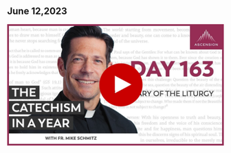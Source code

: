 ## June 12,2023 ##

[![Summary of the Liturgy](https://raw.githubusercontent.com/linusjf/CIAY/main/June/jpgs/Day163.jpg)](https://youtu.be/YfvaDJFb2HE "Summary of the Liturgy")
